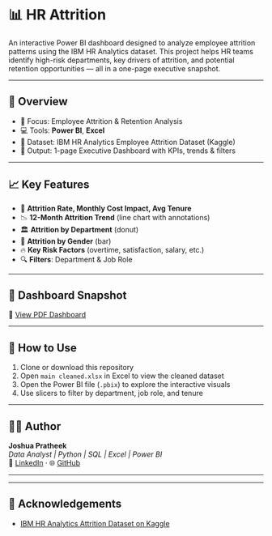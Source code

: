 # 📊 HR Attrition 

An interactive Power BI dashboard designed to analyze employee attrition patterns using the IBM HR Analytics dataset. This project helps HR teams identify high-risk departments, key drivers of attrition, and potential retention opportunities — all in a one-page executive snapshot.

---

## 📌 Overview

- 🔎 Focus: Employee Attrition & Retention Analysis  
- 💻 Tools: **Power BI**, **Excel**  
- 📂 Dataset: IBM HR Analytics Employee Attrition Dataset (Kaggle)  
- 📄 Output: 1-page Executive Dashboard with KPIs, trends & filters

---

## 📈 Key Features

- 🔴 **Attrition Rate, Monthly Cost Impact, Avg Tenure**
- 📉 **12-Month Attrition Trend** (line chart with annotations)
- 🏛️ **Attrition by Department** (donut)
- 👥 **Attrition by Gender** (bar)
- 🔥 **Key Risk Factors** (overtime, satisfaction, salary, etc.)
- 🔍 **Filters**: Department & Job Role

---

## 📸 Dashboard Snapshot

📄 [View PDF Dashboard](./hr_att.pdf)

---

## 🚀 How to Use

1. Clone or download this repository
2. Open `main cleaned.xlsx` in Excel to view the cleaned dataset
3. Open the Power BI file (`.pbix`) to explore the interactive visuals
4. Use slicers to filter by department, job role, and tenure

---


## 👨‍💻 Author

**Joshua Pratheek**  
_Data Analyst | Python | SQL | Excel | Power BI_  
🔗 [LinkedIn](https://www.linkedin.com/in/joshua-pratheek-aluri-261a8b305/) · 🌐 [GitHub](https://github.com/joshp568)

---

---

## 📌 Acknowledgements

- [IBM HR Analytics Attrition Dataset on Kaggle](https://www.kaggle.com/datasets/pavansubhasht/ibm-hr-analytics-attrition-dataset)

